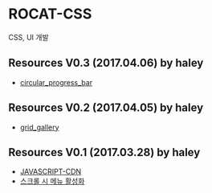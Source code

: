 # ROCAT-CSS 

CSS, UI 개발

## Resources V0.3 (2017.04.06) by haley
* [circular_progress_bar](https://github.com/rocateer/ROCAT-CSS/tree/master/circular_progress_bar)

## Resources V0.2 (2017.04.05) by haley
* [grid_gallery](https://github.com/rocateer/ROCAT-CSS/tree/master/grid_gallery)

## Resources V0.1 (2017.03.28) by haley
* [JAVASCRIPT-CDN](https://github.com/rocateer/ROCAT-CSS/wiki/JAVASCRIPT-CDN)
* [스크롤 시 메뉴 활성화](https://github.com/rocateer/ROCAT-CSS/wiki/%EC%8A%A4%ED%81%AC%EB%A1%A4-%EC%8B%9C-%EB%A9%94%EB%89%B4-%ED%99%9C%EC%84%B1%ED%99%94)





